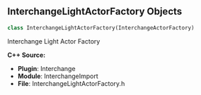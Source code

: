 ## InterchangeLightActorFactory Objects

```python
class InterchangeLightActorFactory(InterchangeActorFactory)
```

Interchange Light Actor Factory

**C++ Source:**

- **Plugin**: Interchange
- **Module**: InterchangeImport
- **File**: InterchangeLightActorFactory.h

<a id="unreal.InterchangeSceneImportAssetFactory"></a>